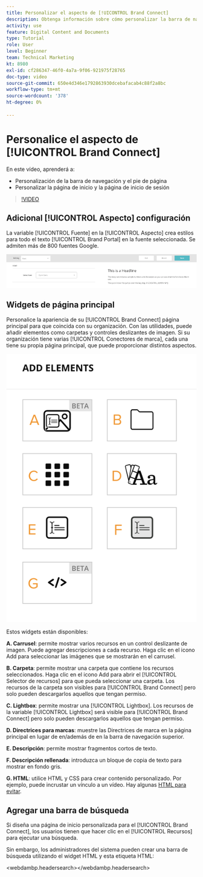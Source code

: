 ```yaml
---
title: Personalizar el aspecto de [!UICONTROL Brand Connect]
description: Obtenga información sobre cómo personalizar la barra de navegación y el pie de página, así como la página de inicio y la página de inicio de sesión en [!UICONTROL Brand Connect] para [!UICONTROL DAM de Workfront].
activity: use
feature: Digital Content and Documents
type: Tutorial
role: User
level: Beginner
team: Technical Marketing
kt: 8980
exl-id: cf286347-46f0-4a7a-9f06-921975f28765
doc-type: video
source-git-commit: 650e4d346e1792863930dcebafacab4c88f2a8bc
workflow-type: tm+mt
source-wordcount: '378'
ht-degree: 0%

---
```


# Personalice el aspecto de [!UICONTROL Brand Connect]

En este vídeo, aprenderá a:

* Personalización de la barra de navegación y el pie de página
* Personalizar la página de inicio y la página de inicio de sesión

>[!VIDEO](https://video.tv.adobe.com/v/335242/?quality=12&learn=on)

## Adicional [!UICONTROL Aspecto] configuración

La variable [!UICONTROL Fuente] en la [!UICONTROL Aspecto] crea estilos para todo el texto [!UICONTROL Brand Portal] en la fuente seleccionada. Se admiten más de 800 fuentes Google.

![La variable [!UICONTROL Fuente] en la [!UICONTROL Aspecto] estilo de menú para [!UICONTROL Brand Portal]](assets/02-brand-connect-appearance-font.png)

## Widgets de página principal

Personalice la apariencia de su [!UICONTROL Brand Connect] página principal para que coincida con su organización. Con las utilidades, puede añadir elementos como carpetas y controles deslizantes de imagen. Si su organización tiene varias [!UICONTROL Conectores de marca], cada una tiene su propia página principal, que puede proporcionar distintos aspectos.

![Captura de pantalla de las utilidades disponibles para su [!UICONTROL Brand Connect] homepage](assets/03-brand-connect-home-page-widgets.png)

Estos widgets están disponibles:

**A. Carrusel**: permite mostrar varios recursos en un control deslizante de imagen. Puede agregar descripciones a cada recurso. Haga clic en el icono Add para seleccionar las imágenes que se mostrarán en el carrusel.

**B. Carpeta**: permite mostrar una carpeta que contiene los recursos seleccionados. Haga clic en el icono Add para abrir el [!UICONTROL Selector de recursos] para que pueda seleccionar una carpeta. Los recursos de la carpeta son visibles para [!UICONTROL Brand Connect] pero solo pueden descargarlos aquellos que tengan permiso.

**C. Lightbox**: permite mostrar una [!UICONTROL Lightbox]. Los recursos de la variable [!UICONTROL Lightbox] será visible para [!UICONTROL Brand Connect] pero solo pueden descargarlos aquellos que tengan permiso.

**D. Directrices para marcas**: muestre las Directrices de marca en la página principal en lugar de en/además de en la barra de navegación superior.

**E. Descripción**: permite mostrar fragmentos cortos de texto.

**F. Descripción rellenada**: introduzca un bloque de copia de texto para mostrar en fondo gris.

**G. HTML**: utilice HTML y CSS para crear contenido personalizado. Por ejemplo, puede incrustar un vínculo a un vídeo. Hay algunas [HTML para evitar](https://www.damsuccess.com/hc/en-us/articles/206170043-Brand-Connect-Admin-Guide#html).

## Agregar una barra de búsqueda

Si diseña una página de inicio personalizada para el [!UICONTROL Brand Connect], los usuarios tienen que hacer clic en el [!UICONTROL Recursos] para ejecutar una búsqueda.

Sin embargo, los administradores del sistema pueden crear una barra de búsqueda utilizando el widget HTML y esta etiqueta HTML:

&lt;webdambp.headersearch>&lt;/webdambp.headersearch>
